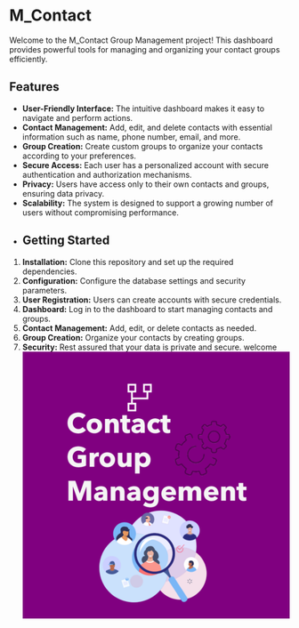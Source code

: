 # M_Contact
Welcome to the M_Contact Group Management project! This dashboard provides powerful tools for managing and organizing your contact groups efficiently.
## Features

- **User-Friendly Interface:** The intuitive dashboard makes it easy to navigate and perform actions.
- **Contact Management:** Add, edit, and delete contacts with essential information such as name, phone number, email, and more.
- **Group Creation:** Create custom groups to organize your contacts according to your preferences.
- **Secure Access:** Each user has a personalized account with secure authentication and authorization mechanisms.
- **Privacy:** Users have access only to their own contacts and groups, ensuring data privacy.
- **Scalability:** The system is designed to support a growing number of users without compromising performance.
- ## Getting Started

1. **Installation:** Clone this repository and set up the required dependencies.
2. **Configuration:** Configure the database settings and security parameters.
3. **User Registration:** Users can create accounts with secure credentials.
4. **Dashboard:** Log in to the dashboard to start managing contacts and groups.
5. **Contact Management:** Add, edit, or delete contacts as needed.
6. **Group Creation:** Organize your contacts by creating groups.
7. **Security:** Rest assured that your data is private and secure.
welcome
![](https://github.com/Away-x2/M_Contact/blob/main/src/main/resources/com/example/m_contacts/Design.png)
